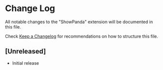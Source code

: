 # Change Log

All notable changes to the "ShowPanda" extension will be documented in this file.

Check [Keep a Changelog](http://keepachangelog.com/) for recommendations on how to structure this file.

## [Unreleased]

- Initial release